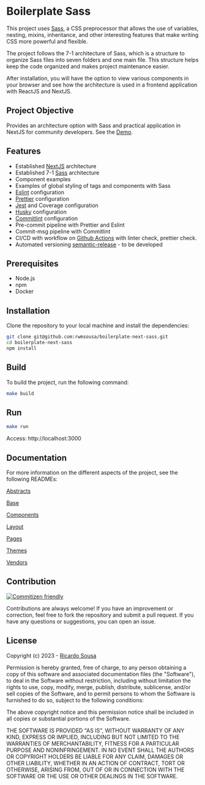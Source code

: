 # Boilerplate Sass

This project uses [Sass](https://sass-guidelin.es/), a CSS preprocessor that allows the use of variables, nesting, mixins, inheritance, and other interesting features that make writing CSS more powerful and flexible.

The project follows the 7-1 architecture of Sass, which is a structure to organize Sass files into seven folders and one main file. This structure helps keep the code organized and makes project maintenance easier.

After installation, you will have the option to view various components in your browser and see how the architecture is used in a frontend application with ReactJS and NextJS.

## Project Objective

Provides an architecture option with Sass and practical application in NextJS for community developers. See the [Demo](https://boilerplate-next-sass.vercel.app/).

## Features
- Established [NextJS](https://nextjs.org/) architecture
- Established 7-1 [Sass](https://sass-guidelin.es/) architecture
- Component examples
- Examples of global styling of tags and components with Sass
- [Eslint](https://eslint.org/) configuration
- [Prettier](https://prettier.io/) configuration
- [Jest](https://jestjs.io/) and Coverage configuration
- [Husky](https://typicode.github.io/husky/) configuration
- [Commitlint](https://commitlint.js.org/#/) configuration
- Pre-commit pipeline with Prettier and Eslint
- Commit-msg pipeline with Commitlint
- CI/CD with workflow on [Github Actions](https://github.com/features/actions) with linter check, prettier check.
- Automated versioning [semantic-release](https://semantic-release.gitbook.io/) - to be developed

## Prerequisites

-   Node.js
-   npm
-   Docker

## Installation

Clone the repository to your local machine and install the dependencies:

```bash
git clone git@github.com:rwmsousa/boilerplate-next-sass.git
cd boilerplate-next-sass
npm install
```

## Build

To build the project, run the following command:

```bash
make build
```

## Run

```bash
make run
```

Access: http://localhost:3000

## Documentation

For more information on the different aspects of the project, see the following READMEs:

[Abstracts](https://github.com/rwmsousa/boilerplate-next-sass/blob/master/stylesheets/abstracts/README.md)

[Base](https://github.com/rwmsousa/boilerplate-next-sass/blob/master/stylesheets/base/README.md)

[Components](https://github.com/rwmsousa/boilerplate-next-sass/blob/master/stylesheets/components/README.md)

[Layout](https://github.com/rwmsousa/boilerplate-next-sass/blob/master/stylesheets/layout/README.md)

[Pages](https://github.com/rwmsousa/boilerplate-next-sass/blob/master/stylesheets/pages/README.md)

[Themes](https://github.com/rwmsousa/boilerplate-next-sass/blob/master/stylesheets/themes/README.md)

[Vendors](https://github.com/rwmsousa/boilerplate-next-sass/blob/master/stylesheets/vendors/README.md)

## Contribution

[![Commitizen friendly](https://img.shields.io/badge/commitizen-friendly-brightgreen.svg)](http://commitizen.github.io/cz-cli/)

Contributions are always welcome! If you have an improvement or correction, feel free to fork the repository and submit a pull request. If you have any questions or suggestions, you can open an issue.

## License

Copyright (c) 2023 - [Ricardo Sousa](https://github.com/rwmsousa)

Permission is hereby granted, free of charge, to any person obtaining a copy
of this software and associated documentation files (the "Software"), to deal
in the Software without restriction, including without limitation the rights
to use, copy, modify, merge, publish, distribute, sublicense, and/or sell
copies of the Software, and to permit persons to whom the Software is
furnished to do so, subject to the following conditions:

The above copyright notice and this permission notice shall be included in all
copies or substantial portions of the Software.

THE SOFTWARE IS PROVIDED "AS IS", WITHOUT WARRANTY OF ANY KIND, EXPRESS OR
IMPLIED, INCLUDING BUT NOT LIMITED TO THE WARRANTIES OF MERCHANTABILITY,
FITNESS FOR A PARTICULAR PURPOSE AND NONINFRINGEMENT. IN NO EVENT SHALL THE
AUTHORS OR COPYRIGHT HOLDERS BE LIABLE FOR ANY CLAIM, DAMAGES OR OTHER
LIABILITY, WHETHER IN AN ACTION OF CONTRACT, TORT OR OTHERWISE, ARISING FROM,
OUT OF OR IN CONNECTION WITH THE SOFTWARE OR THE USE OR OTHER DEALINGS IN THE
SOFTWARE.
